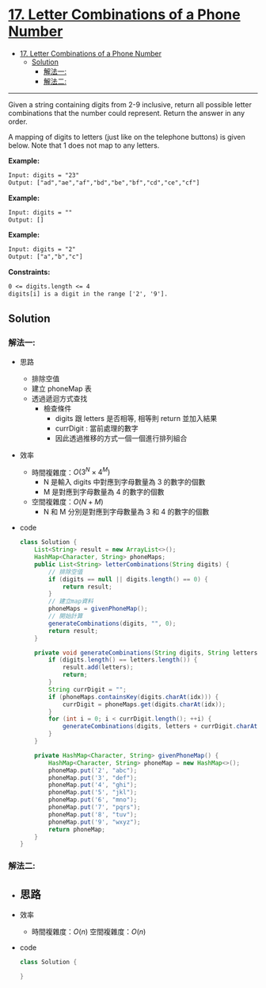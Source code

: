# [17. Letter Combinations of a Phone Number](https://leetcode.com/problems/letter-combinations-of-a-phone-number/)

- [17. Letter Combinations of a Phone Number](#17-letter-combinations-of-a-phone-number)
  - [Solution](#solution)
    - [解法一:](#解法一)
    - [解法二:](#解法二)

---

Given a string containing digits from 2-9 inclusive, return all possible letter combinations that the number could represent. Return the answer in any order.

A mapping of digits to letters (just like on the telephone buttons) is given below. Note that 1 does not map to any letters.

**Example:**

```txt
Input: digits = "23"
Output: ["ad","ae","af","bd","be","bf","cd","ce","cf"]
```

**Example:**

```txt
Input: digits = ""
Output: []
```

**Example:**

```txt
Input: digits = "2"
Output: ["a","b","c"]
```

**Constraints:**

```txt
0 <= digits.length <= 4
digits[i] is a digit in the range ['2', '9'].
```

## Solution

### 解法一:

- 思路
  - 排除空值
  - 建立 phoneMap 表
  - 透過遞迴方式查找
    - 檢查條件
      - digits 跟 letters 是否相等, 相等則 return 並加入結果
      - currDigit : 當前處理的數字
      - 因此透過推移的方式一個一個進行排列組合
- 效率

  - 時間複雜度：$O(3^N × 4^M)$
    - N 是輸入 digits 中對應到字母數量為 3 的數字的個數
    - M 是對應到字母數量為 4 的數字的個數
  - 空間複雜度：$O(N + M)$
    - N 和 M 分別是對應到字母數量為 3 和 4 的數字的個數

- code

  ```java
  class Solution {
      List<String> result = new ArrayList<>();
      HashMap<Character, String> phoneMaps;
      public List<String> letterCombinations(String digits) {
          // 排除空值
          if (digits == null || digits.length() == 0) {
              return result;
          }
          // 建立map資料
          phoneMaps = givenPhoneMap();
          // 開始計算
          generateCombinations(digits, "", 0);
          return result;
      }

      private void generateCombinations(String digits, String letters, int idx) {
          if (digits.length() == letters.length()) {
              result.add(letters);
              return;
          }
          String currDigit = "";
          if (phoneMaps.containsKey(digits.charAt(idx))) {
              currDigit = phoneMaps.get(digits.charAt(idx));
          }
          for (int i = 0; i < currDigit.length(); ++i) {
              generateCombinations(digits, letters + currDigit.charAt(i), idx + 1);
          }
      }

      private HashMap<Character, String> givenPhoneMap() {
          HashMap<Character, String> phoneMap = new HashMap<>();
          phoneMap.put('2', "abc");
          phoneMap.put('3', "def");
          phoneMap.put('4', "ghi");
          phoneMap.put('5', "jkl");
          phoneMap.put('6', "mno");
          phoneMap.put('7', "pqrs");
          phoneMap.put('8', "tuv");
          phoneMap.put('9', "wxyz");
          return phoneMap;
      }
  }
  ```

### 解法二:

- ## 思路
- 效率
  - 時間複雜度：$O(n)$
    空間複雜度：$O(n)$
- code

  ```java
  class Solution {

  }
  ```
